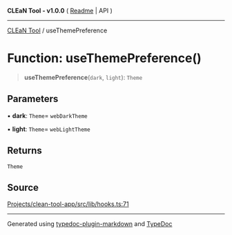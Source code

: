 **CLEaN Tool - v1.0.0** ( [Readme](../README.md) \| API )

***

[CLEaN Tool](../exports.md) / useThemePreference

# Function: useThemePreference()

> **useThemePreference**(`dark`, `light`): `Theme`

## Parameters

▪ **dark**: `Theme`= `webDarkTheme`

▪ **light**: `Theme`= `webLightTheme`

## Returns

`Theme`

## Source

[Projects/clean-tool-app/src/lib/hooks.ts:71](https://github.com/yuckyh/clean-tool-app/)

***

Generated using [typedoc-plugin-markdown](https://www.npmjs.com/package/typedoc-plugin-markdown) and [TypeDoc](https://typedoc.org/)
